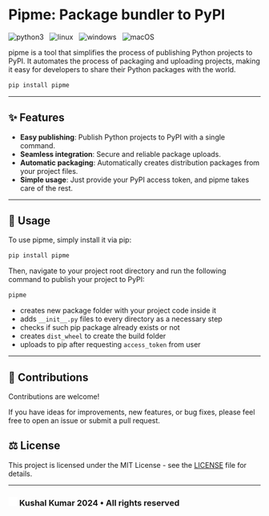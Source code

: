# Pipme: Package bundler to PyPI 

<img style="width:24px" title="python3" src="https://user-images.githubusercontent.com/25181517/183423507-c056a6f9-1ba8-4312-a350-19bcbc5a8697.png"/> &nbsp;
<img style="width:24px" title="linux" src="https://github.com/marwin1991/profile-technology-icons/assets/76662862/2481dc48-be6b-4ebb-9e8c-3b957efe69fa"/> &nbsp;
<img style="width:24px" title="windows" src="https://user-images.githubusercontent.com/25181517/186884150-05e9ff6d-340e-4802-9533-2c3f02363ee3.png"/> &nbsp;
<img style="width:24px" title="macOS" src="https://user-images.githubusercontent.com/25181517/186884152-ae609cca-8cf1-4175-8d60-1ce1fa078ca2.png"/> &nbsp;

pipme is a tool that simplifies the process of publishing Python projects to PyPI. It automates the process of packaging and uploading projects, making it easy for developers to share their Python packages with the world.

```bash
pip install pipme
```

<hr />

## ✨ Features

- **Easy publishing**: Publish Python projects to PyPI with a single command.
- **Seamless integration**: Secure and reliable package uploads.
- **Automatic packaging**: Automatically creates distribution packages from your project files.
- **Simple usage**: Just provide your PyPI access token, and pipme takes care of the rest.

<hr />

## 🌻 Usage

To use pipme, simply install it via pip:

```bash
pip install pipme
```

Then, navigate to your project root directory and run the following command to publish your project to PyPI:

```bash
pipme
```

- creates new package folder with your project code inside it
- adds `__init__.py` files to every directory as a necessary step
- checks if such pip package already exists or not
- creates `dist_wheel` to create the build folder
- uploads to pip after requesting `access_token` from user


<hr />


## 🤝 Contributions

Contributions are welcome! 

If you have ideas for improvements, new features, or bug fixes, please feel free to open an issue or submit a pull request.



## ⚖️ License

This project is licensed under the MIT License - see the <a href=''>LICENSE</a> file for details.

<hr>

<h3><img title="Kushal-Kumar" width="18" src="https://raw.githubusercontent.com/bcd-kushal/bcd-kushal/main/assets/icons/dark/filled/kushalkumar_bg_dark.png"/>&nbsp;Kushal Kumar 2024 • All rights reserved </h3>
